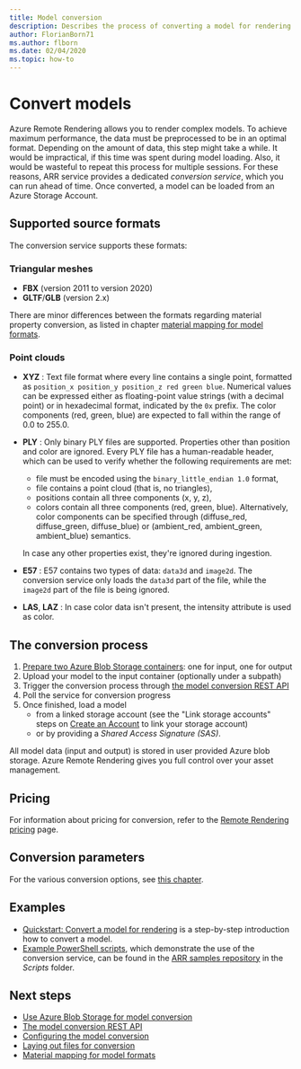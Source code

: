 ```yaml
---
title: Model conversion
description: Describes the process of converting a model for rendering
author: FlorianBorn71
ms.author: flborn
ms.date: 02/04/2020
ms.topic: how-to
---
```


# Convert models

Azure Remote Rendering allows you to render complex models. To achieve maximum performance, the data must be preprocessed to be in an optimal format. Depending on the amount of data, this step might take a while. It would be impractical, if this time was spent during model loading. Also, it would be wasteful to repeat this process for multiple sessions.
For these reasons, ARR service provides a dedicated *conversion service*, which you can run ahead of time.
Once converted, a model can be loaded from an Azure Storage Account.

## Supported source formats

The conversion service supports these formats:

### Triangular meshes

* **FBX**  (version 2011 to version 2020)
* **GLTF**/**GLB** (version 2.x)

There are minor differences between the formats regarding material property conversion, as listed in chapter [material mapping for model formats](../../reference/material-mapping.md).

### Point clouds

* **XYZ** : Text file format where every line contains a single point, formatted as `position_x position_y position_z red green blue`. Numerical values can be expressed either as floating-point value strings (with a decimal point) or in hexadecimal format, indicated by the `0x` prefix. The color components (red, green, blue) are expected to fall within the range of 0.0 to 255.0.
* **PLY** : Only binary PLY files are supported. Properties other than position and color are ignored. Every PLY file has a human-readable header, which can be used to verify whether the following requirements are met:
  * file must be encoded using the `binary_little_endian 1.0` format,
  * file contains a point cloud (that is, no triangles),
  * positions contain all three components (x, y, z),
  * colors contain all three components (red, green, blue). Alternatively, color components can be specified through (diffuse_red, diffuse_green, diffuse_blue) or (ambient_red, ambient_green, ambient_blue) semantics.

  In case any other properties exist, they're ignored during ingestion.
* **E57** : E57 contains two types of data: `data3d` and `image2d`. The conversion service only loads the `data3d` part of the file, while the `image2d` part of the file is being ignored.
* **LAS**, **LAZ** : In case color data isn't present, the intensity attribute is used as color.

## The conversion process

1. [Prepare two Azure Blob Storage containers](blob-storage.md): one for input, one for output
1. Upload your model to the input container (optionally under a subpath)
1. Trigger the conversion process through [the model conversion REST API](conversion-rest-api.md)
1. Poll the service for conversion progress
1. Once finished, load a model
    - from a linked storage account (see the "Link storage accounts" steps on [Create an Account](../create-an-account.md#link-storage-accounts) to link your storage account)
    - or by providing a *Shared Access Signature (SAS)*.

All model data (input and output) is stored in user provided Azure blob storage. Azure Remote Rendering gives you full control over your asset management.

## Pricing

For information about pricing for conversion, refer to the [Remote Rendering pricing](https://azure.microsoft.com/pricing/details/remote-rendering) page.


## Conversion parameters

For the various conversion options, see [this chapter](configure-model-conversion.md).

## Examples

- [Quickstart: Convert a model for rendering](../../quickstarts/convert-model.md) is a step-by-step introduction how to convert a model.
- [Example PowerShell scripts](../../samples/powershell-example-scripts.md), which demonstrate the use of the conversion service, can be found in the [ARR samples repository](https://github.com/Azure/azure-remote-rendering) in the *Scripts* folder.

## Next steps

- [Use Azure Blob Storage for model conversion](blob-storage.md)
- [The model conversion REST API](conversion-rest-api.md)
- [Configuring the model conversion](configure-model-conversion.md)
- [Laying out files for conversion](layout-files-for-conversion.md)
- [Material mapping for model formats](../../reference/material-mapping.md)
